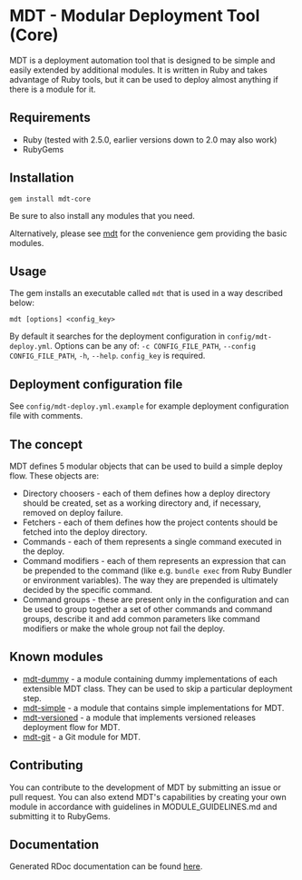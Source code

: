 # MDT - Modular Deployment Tool (Core)

MDT is a deployment automation tool that is designed to be simple and easily extended by additional modules. It is written in Ruby and takes advantage of Ruby tools, but it can be used to deploy almost anything if there is a module for it.

## Requirements

* Ruby (tested with 2.5.0, earlier versions down to 2.0 may also work)
* RubyGems

## Installation

`gem install mdt-core`

Be sure to also install any modules that you need.

Alternatively, please see [mdt](https://github.com/Phitherek/mdt "mdt") for the convenience gem providing the basic modules.

## Usage

The gem installs an executable called `mdt` that is used in a way described below:

`mdt [options] <config_key>`

By default it searches for the deployment configuration in `config/mdt-deploy.yml`. Options can be any of: `-c CONFIG_FILE_PATH`, `--config CONFIG_FILE_PATH`, `-h`, `--help`. `config_key` is required.

## Deployment configuration file

See `config/mdt-deploy.yml.example` for example deployment configuration file with comments.

## The concept

MDT defines 5 modular objects that can be used to build a simple deploy flow. These objects are:

* Directory choosers - each of them defines how a deploy directory should be created, set as a working directory and, if necessary, removed on deploy failure.
* Fetchers - each of them defines how the project contents should be fetched into the deploy directory.
* Commands - each of them represents a single command executed in the deploy.
* Command modifiers - each of them represents an expression that can be prepended to the command (like e.g. `bundle exec` from Ruby Bundler or environment variables). The way they are prepended is ultimately decided by the specific command.
* Command groups - these are present only in the configuration and can be used to group together a set of other commands and command groups, describe it and add common parameters like command modifiers or make the whole group not fail the deploy.

## Known modules

* [mdt-dummy](https://github.com/Phitherek/mdt-dummy "mdt-dummy") - a module containing dummy implementations of each extensible MDT class. They can be used to skip a particular deployment step.
* [mdt-simple](https://github.com/Phitherek/mdt-simple "mdt-simple") - a module that contains simple implementations for MDT.
* [mdt-versioned](https://github.com/Phitherek/mdt-versioned "mdt-versioned") - a module that implements versioned releases deployment flow for MDT.
* [mdt-git](https://github.com/Phitherek/mdt-git "mdt-git") - a Git module for MDT.

## Contributing

You can contribute to the development of MDT by submitting an issue or pull request. You can also extend MDT's capabilities by creating your own module in accordance with guidelines in MODULE_GUIDELINES.md and submitting it to RubyGems.

## Documentation

Generated RDoc documentation can be found [here](http://www.rubydoc.info/github/Phitherek/mdt-core "here").